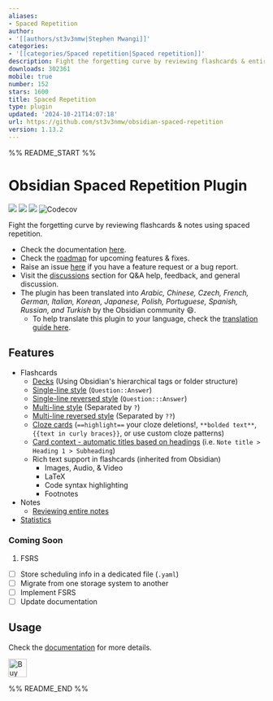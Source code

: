```yaml
---
aliases:
- Spaced Repetition
author:
- '[[authors/st3v3nmw|Stephen Mwangi]]'
categories:
- '[[categories/Spaced repetition|Spaced repetition]]'
description: Fight the forgetting curve by reviewing flashcards & entire notes.
downloads: 302361
mobile: true
number: 152
stars: 1600
title: Spaced Repetition
type: plugin
updated: '2024-10-21T14:07:18'
url: https://github.com/st3v3nmw/obsidian-spaced-repetition
version: 1.13.2
---
```


%% README_START %%

# Obsidian Spaced Repetition Plugin

<img src="https://img.shields.io/github/downloads/st3v3nmw/obsidian-spaced-repetition/total" /> <img src="https://img.shields.io/github/downloads/st3v3nmw/obsidian-spaced-repetition/latest/total?style=flat-square" /> <img src="https://img.shields.io/github/manifest-json/v/st3v3nmw/obsidian-spaced-repetition?style=flat-square" /> <img alt="Codecov" src="https://img.shields.io/codecov/c/gh/st3v3nmw/obsidian-spaced-repetition">

Fight the forgetting curve by reviewing flashcards & notes using spaced repetition.

-   Check the documentation [here](https://www.stephenmwangi.com/obsidian-spaced-repetition/).
-   Check the [roadmap](https://github.com/st3v3nmw/obsidian-spaced-repetition/projects/3/) for upcoming features & fixes.
-   Raise an issue [here](https://github.com/st3v3nmw/obsidian-spaced-repetition/issues/) if you have a feature request or a bug report.
-   Visit the [discussions](https://github.com/st3v3nmw/obsidian-spaced-repetition/discussions/) section for Q&A help, feedback, and general discussion.
-   The plugin has been translated into _Arabic, Chinese, Czech, French, German, Italian, Korean, Japanese, Polish, Portuguese, Spanish, Russian, and Turkish_ by the Obsidian community 😄.
    -   To help translate this plugin to your language, check the [translation guide here](https://www.stephenmwangi.com/obsidian-spaced-repetition/contributing/#translating_1).

## Features

-   Flashcards
    -   [Decks](https://www.stephenmwangi.com/obsidian-spaced-repetition/flashcards/decks/) (Using Obsidian's hierarchical tags or folder structure)
    -   [Single-line style](https://www.stephenmwangi.com/obsidian-spaced-repetition/flashcards/q-and-a-cards/#single-line-basic) (`Question::Answer`)
    -   [Single-line reversed style](https://www.stephenmwangi.com/obsidian-spaced-repetition/flashcards/q-and-a-cards/#single-line-bidirectional) (`Question:::Answer`)
    -   [Multi-line style](https://www.stephenmwangi.com/obsidian-spaced-repetition/flashcards/q-and-a-cards/#multi-line-basic) (Separated by `?`)
    -   [Multi-line reversed style](https://www.stephenmwangi.com/obsidian-spaced-repetition/flashcards/q-and-a-cards/#multi-line-bidirectional) (Separated by `??`)
    -   [Cloze cards](https://www.stephenmwangi.com/obsidian-spaced-repetition/flashcards/cloze-cards/) (`==highlight==` your cloze deletions!, `**bolded text**`, `{{text in curly braces}}`, or use custom cloze patterns)
    -   [Card context - automatic titles based on headings](https://www.stephenmwangi.com/obsidian-spaced-repetition/flashcards/reviewing/#context) (i.e. `Note title > Heading 1 > Subheading`)
    -   Rich text support in flashcards (inherited from Obsidian)
        -   Images, Audio, & Video
        -   LaTeX
        -   Code syntax highlighting
        -   Footnotes
-   Notes
    -   [Reviewing entire notes](https://www.stephenmwangi.com/obsidian-spaced-repetition/notes/)
-   [Statistics](https://www.stephenmwangi.com/obsidian-spaced-repetition/flashcards/statistics/)

### Coming Soon

1. FSRS

-   [ ] Store scheduling info in a dedicated file (`.yaml`)
-   [ ] Migrate from one storage system to another
-   [ ] Implement FSRS
-   [ ] Update documentation

## Usage

Check the [documentation](https://www.stephenmwangi.com/obsidian-spaced-repetition/) for more details.

<a href='https://ko-fi.com/M4M44DEN6' target='_blank'><img height='36' style='border:0px;height:36px;' src='https://cdn.ko-fi.com/cdn/kofi3.png?v=2' border='0' alt='Buy Me a Coffee at ko-fi.com' /></a>


%% README_END %%
